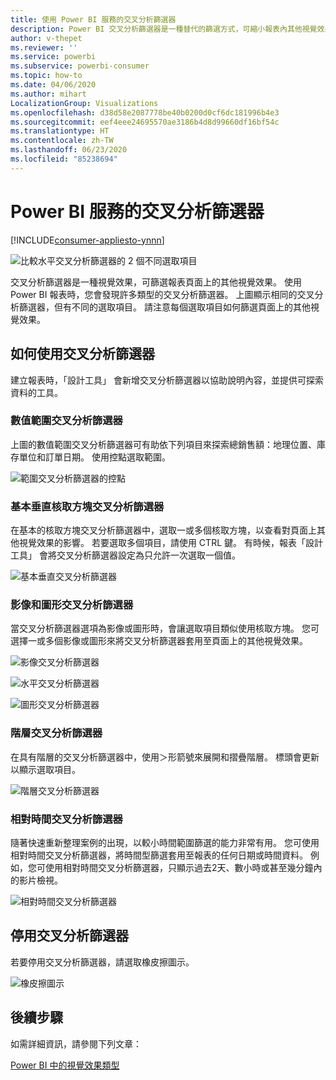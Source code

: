 ```yaml
---
title: 使用 Power BI 服務的交叉分析篩選器
description: Power BI 交叉分析篩選器是一種替代的篩選方式，可縮小報表內其他視覺效果中顯示的資料集部分。
author: v-thepet
ms.reviewer: ''
ms.service: powerbi
ms.subservice: powerbi-consumer
ms.topic: how-to
ms.date: 04/06/2020
ms.author: mihart
LocalizationGroup: Visualizations
ms.openlocfilehash: d38d58e2087778be40b0200d0cf6dc181996b4e3
ms.sourcegitcommit: eef4eee24695570ae3186b4d8d99660df16bf54c
ms.translationtype: HT
ms.contentlocale: zh-TW
ms.lasthandoff: 06/23/2020
ms.locfileid: "85238694"
---
```

# <a name="slicers-in-the-power-bi-service"></a>Power BI 服務的交叉分析篩選器

[!INCLUDE[consumer-appliesto-ynnn](../includes/consumer-appliesto-yynn.md)]

![比較水平交叉分析篩選器的 2 個不同選取項目](media/end-user-slicer/power-bi-slider.png)

交叉分析篩選器是一種視覺效果，可篩選報表頁面上的其他視覺效果。 使用 Power BI 報表時，您會發現許多類型的交叉分析篩選器。 上圖顯示相同的交叉分析篩選器，但有不同的選取項目。 請注意每個選取項目如何篩選頁面上的其他視覺效果。  


## <a name="how-to-use-slicers"></a>如何使用交叉分析篩選器
建立報表時，「設計工具」  會新增交叉分析篩選器以協助說明內容，並提供可探索資料的工具。

### <a name="numeric-range-slicer"></a>數值範圍交叉分析篩選器
 上圖的數值範圍交叉分析篩選器可有助依下列項目來探索總銷售額：地理位置、庫存單位和訂單日期。 使用控點選取範圍。 

![範圍交叉分析篩選器的控點](media/end-user-slicer/power-bi-handles.png)

### <a name="basic-vertical-checkbox-slicer"></a>基本垂直核取方塊交叉分析篩選器

在基本的核取方塊交叉分析篩選器中，選取一或多個核取方塊，以查看對頁面上其他視覺效果的影響。 若要選取多個項目，請使用 CTRL 鍵。 有時候，報表「設計工具」  會將交叉分析篩選器設定為只允許一次選取一個值。 

![基本垂直交叉分析篩選器](media/end-user-slicer/power-bi-basic.png)

### <a name="image-and-shape-slicers"></a>影像和圖形交叉分析篩選器
當交叉分析篩選器選項為影像或圖形時，會讓選取項目類似使用核取方塊。 您可選擇一或多個影像或圖形來將交叉分析篩選器套用至頁面上的其他視覺效果。 

![影像交叉分析篩選器](media/end-user-slicer/power-bi-image.png)    

![水平交叉分析篩選器](media/end-user-slicer/power-bi-horizontal.png)    

![圖形交叉分析篩選器](media/end-user-slicer/power-bi-boxes.png)

### <a name="hierarchy-slicer"></a>階層交叉分析篩選器

在具有階層的交叉分析篩選器中，使用＞形箭號來展開和摺疊階層。 標頭會更新以顯示選取項目。

![階層交叉分析篩選器](media/end-user-slicer/power-bi-hierarchy.png)

### <a name="relative-time-slicer"></a>相對時間交叉分析篩選器
隨著快速重新整理案例的出現，以較小時間範圍篩選的能力非常有用。
您可使用相對時間交叉分析篩選器，將時間型篩選套用至報表的任何日期或時間資料。 例如，您可使用相對時間交叉分析篩選器，只顯示過去2天、數小時或甚至幾分鐘內的影片檢視。 

![相對時間交叉分析篩選器](media/end-user-slicer/power-bi-relative-time.png)

## <a name="deactivate-a-slicer"></a>停用交叉分析篩選器
若要停用交叉分析篩選器，請選取橡皮擦圖示。

![橡皮擦圖示](media/end-user-slicer/power-bi-eraser.png)

## <a name="next-steps"></a>後續步驟
如需詳細資訊，請參閱下列文章：

[Power BI 中的視覺效果類型](end-user-visualizations.md)

